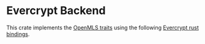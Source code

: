 # Evercrypt Backend

This crate implements the [OpenMLS traits](../traits/Readme.md) using the following [Evercrypt rust bindings].

[evercrypt]: https://github.com/project-everest/hacl-star/
[evercrypt rust bindings]: https://crates.io/crates/evercrypt
